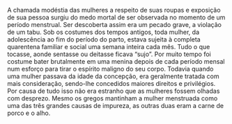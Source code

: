 ﻿A chamada modéstia das mulheres a respeito de suas roupas e exposição de sua pessoa surgiu do medo mortal de ser observada no momento de um período menstrual. Ser descoberta assim era um pecado grave, a violação de um tabu. Sob os costumes dos tempos antigos, toda mulher, da adolescência ao fim do período do parto, estava sujeita à completa quarentena familiar e social uma semana inteira cada mês. Tudo o que tocasse, aonde sentasse ou deitasse ficava “sujo”. Por muito tempo foi costume bater brutalmente em uma menina depois de cada período mensal num esforço para tirar o espírito maligno do seu corpo. Todavia quando uma mulher passava da idade da concepção, era geralmente tratada com mais consideração, sendo-lhe concedidos maiores direitos e privilégios. Por causa de tudo isso não era estranho que as mulheres fossem olhadas com desprezo. Mesmo os gregos mantinham a mulher menstruada como uma das três grandes causas de impureza, as outras duas eram a carne de porco e o alho.